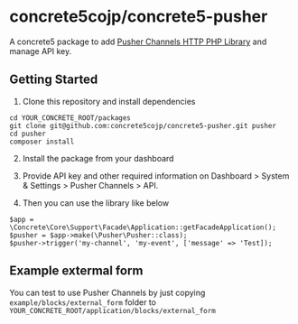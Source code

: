 # concrete5cojp/concrete5-pusher
A concrete5 package to add [Pusher Channels HTTP PHP Library](https://github.com/pusher/pusher-http-php) and manage API key.

## Getting Started

1. Clone this repository and install dependencies

```
cd YOUR_CONCRETE_ROOT/packages
git clone git@github.com:concrete5cojp/concrete5-pusher.git pusher
cd pusher
composer install
```

2. Install the package from your dashboard

3. Provide API key and other required information on Dashboard > System & Settings > Pusher Channels > API.

4. Then you can use the library like below

```
$app = \Concrete\Core\Support\Facade\Application::getFacadeApplication();
$pusher = $app->make(\Pusher\Pusher::class);
$pusher->trigger('my-channel', 'my-event', ['message' => 'Test]);
```

## Example extermal form

You can test to use Pusher Channels by just copying `example/blocks/external_form` folder to `YOUR_CONCRETE_ROOT/application/blocks/external_form`
